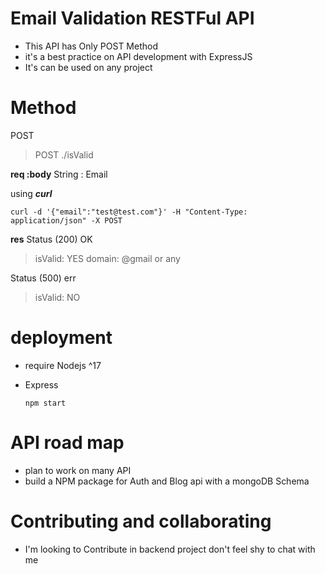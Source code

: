 # Email Validation RESTFul API
- This API has Only POST Method
- it's a best practice on API development with ExpressJS
- It's can be used on any project
# Method
POST

> POST ./isValid

**req :body**
String : Email

using ***curl***

    curl -d '{"email":"test@test.com"}' -H "Content-Type: application/json" -X POST 

**res**
Status (200) OK
> isValid: YES
> domain: @gmail or any

Status (500) err

> isValid: NO

# deployment
- require Nodejs ^17
- Express

      npm start

# API road map
- plan to work on many API
- build a NPM package for Auth and Blog api with a mongoDB Schema

# Contributing and collaborating
- I'm looking to Contribute in backend project don't feel shy to chat with me
